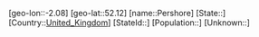 ﻿---
location: [52.12,-2.08]
type: City
tags:
- geo/City


SpocWebEntityId: 33313
isDeleted: false
confidential: public

---
[geo-lon::-2.08]
[geo-lat::52.12]
[name::Pershore]
[State::]
[Country::[United_Kingdom](geo/Continent/Europe/United_Kingdom.md)]
[StateId::]
[Population::]
[Unknown::]

